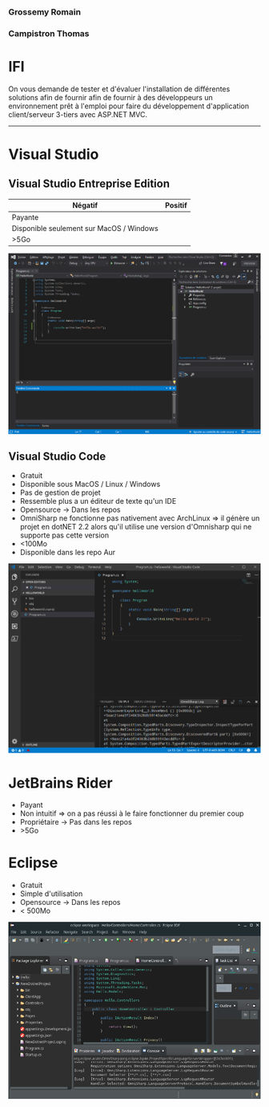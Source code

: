### Grossemy Romain
### Campistron Thomas

IFI
===

On vous demande de tester et d'évaluer l'installation de différentes solutions afin de fournir afin de fournir à des développeurs un environnement prêt à l'emploi pour faire du développement d'application client/serveur 3-tiers avec ASP.NET MVC.

------------------

Visual Studio
=============

Visual Studio Entreprise Edition
--------------------------------

| Négatif | Positif |
|---------|---------|
| Payante |         |
| Disponible seulement sur MacOS / Windows |   |
| \>5Go  |  |

![](illustration/visual-studio-entreprise.png)

Visual Studio Code
------------------

* Gratuit
* Disponible sous MacOS / Linux / Windows
* Pas de gestion de projet
* Ressemble plus a un éditeur de texte qu'un IDE
* Opensource -> Dans les repos
* OmniSharp ne fonctionne pas nativement avec ArchLinux => il génère un projet en dotNET 2.2 alors qu'il utilise une version d'Omnisharp qui ne supporte pas cette version
* \<100Mo
* Disponible dans les repo Aur

![](illustration/visual-studio-code.png)

JetBrains Rider
===============

* Payant
* Non intuitif => on a pas réussi à le faire fonctionner du premier coup
* Propriétaire -> Pas dans les repos
* \>5Go

Eclipse
=======

* Gratuit
* Simple d'utilisation
* Opensource -> Dans les repos
* \< 500Mo

![](illustration/eclipse.png)
